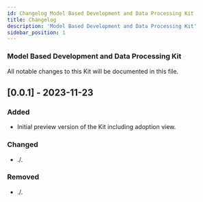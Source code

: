 ```yaml
---
id: Changelog Model Based Development and Data Processing Kit
title: Changelog
description: 'Model Based Development and Data Processing Kit'
sidebar_position: 1
---
```


<!--
TODO: Img reference is broken
![Model Based Development and Data Processing Kit banner](FILE_MISSING/static/img/doc-mdp_header-minified.png)
-->

### Model Based Development and Data Processing Kit

All notable changes to this Kit will be documented in this file.


## [0.0.1] - 2023-11-23

### Added

- Initial preview version of the Kit including adoption view.

### Changed

- ./.

### Removed

- ./.
